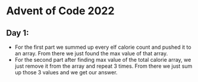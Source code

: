 # Advent of Code 2022
## Day 1:
+ For the first part we summed up every elf calorie count and pushed it to an array. From there we just found the max value of that array.
+ For the second part after finding max value of the total calorie array, we just remove it from the array and repeat 3 times. From there we just sum up those 3 values and we get our answer.
